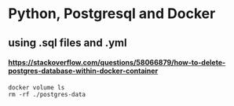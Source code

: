 # Python, Postgresql and Docker

## using .sql files and .yml

#### https://stackoverflow.com/questions/58066879/how-to-delete-postgres-database-within-docker-container

    docker volume ls
    rm -rf ./postgres-data

